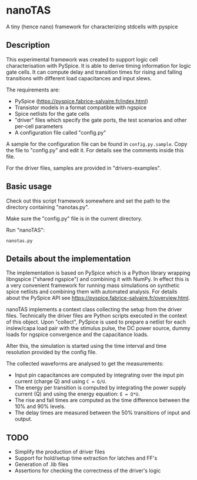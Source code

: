 # nanoTAS
A tiny (hence nano) framework for characterizing stdcells with pyspice

## Description

This experimental framework was created to support logic cell characterisation
with PySpice. It is able to derive timing information for logic gate cells.
It can compute delay and transition times for rising and falling transitions 
with different load capacitances and input slews.

The requirements are:

 * PySpice (https://pyspice.fabrice-salvaire.fr/index.html)
 * Transistor models in a format compatible with ngspice
 * Spice netlists for the gate cells
 * "driver" files which specify the gate ports, the test scenarios and other per-cell parameters
 * A configuration file called "config.py"
 
A sample for the configuration file can be found in `config.py.sample`. Copy the file to
"config.py" and edit it. For details see the comments inside this file.

For the driver files, samples are provided in "drivers-examples".
 
## Basic usage

Check out this script framework somewhere and set the path 
to the directory containing "nanotas.py".

Make sure the "config.py" file is in the current directory.

Run "nanoTAS":

```
nanotas.py
```

## Details about the implementation

The implementation is based on PySpice which is a Python library wrapping
libngspice ("shared ngspice") and combining it with NumPy. In effect this 
is a very convenient framework for running mass simulations on synthetic
spice netlists and combining them with automated analysis. For details about 
the PySpice API see https://pyspice.fabrice-salvaire.fr/overview.html.

nanoTAS implements a context class collecting the setup from the driver
files. Technically the driver files are Python scripts executed in the
context of this object. Upon "collect", PySpice is used to prepare a
netlist for each inslew/capa load pair with the stimulus pulse, the DC 
power source, dummy loads for ngspice convergence and the capacitance loads.

After this, the simulation is started using the time interval and time 
resolution provided by the config file.

The collected waveforms are analysed to get the measurements:

 * Input pin capacitances are computed by integrating over the 
   input pin current (charge Q) and using `C = Q/U`.
 * The energy per transition is computed by integrating the power supply 
   current (Q) and using the energy equation: `E = Q*U`.
 * The rise and fall times are computed as the time difference between the
   10% and 90% levels.
 * The delay times are measured between the 50% transitions of input and
   output.
   
## TODO

 * Simplify the production of driver files
 * Support for hold/setup time extraction for latches and FF's
 * Generation of .lib files
 * Assertions for checking the correctness of the driver's logic




